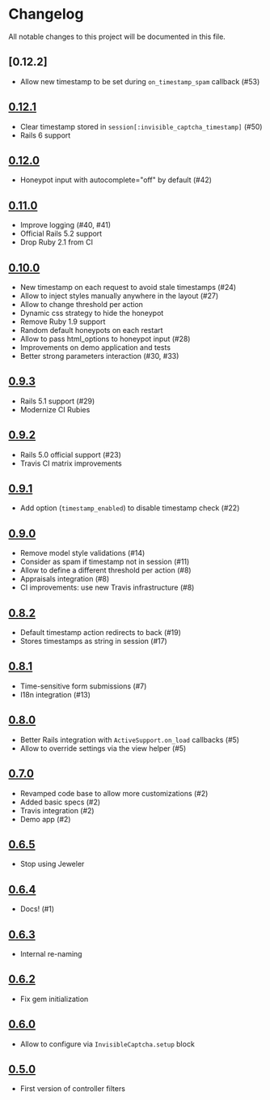 # Changelog

All notable changes to this project will be documented in this file.

## [0.12.2]

- Allow new timestamp to be set during `on_timestamp_spam` callback (#53)

## [0.12.1]

- Clear timestamp stored in `session[:invisible_captcha_timestamp]` (#50)
- Rails 6 support

## [0.12.0]

- Honeypot input with autocomplete="off" by default (#42)

## [0.11.0]

- Improve logging (#40, #41)
- Official Rails 5.2 support
- Drop Ruby 2.1 from CI

## [0.10.0]

- New timestamp on each request to avoid stale timestamps (#24)
- Allow to inject styles manually anywhere in the layout (#27)
- Allow to change threshold per action
- Dynamic css strategy to hide the honeypot
- Remove Ruby 1.9 support
- Random default honeypots on each restart
- Allow to pass html_options to honeypot input (#28)
- Improvements on demo application and tests
- Better strong parameters interaction (#30, #33)

## [0.9.3]

- Rails 5.1 support (#29)
- Modernize CI Rubies

## [0.9.2]

- Rails 5.0 official support (#23)
- Travis CI matrix improvements

## [0.9.1]

- Add option (`timestamp_enabled`) to disable timestamp check (#22)

## [0.9.0]

- Remove model style validations (#14)
- Consider as spam if timestamp not in session (#11)
- Allow to define a different threshold per action (#8)
- Appraisals integration (#8)
- CI improvements: use new Travis infrastructure (#8)

## [0.8.2]

- Default timestamp action redirects to back (#19)
- Stores timestamps as string in session (#17)

## [0.8.1]

- Time-sensitive form submissions (#7)
- I18n integration (#13)

## [0.8.0]

- Better Rails integration with `ActiveSupport.on_load` callbacks (#5)
- Allow to override settings via the view helper (#5)

## [0.7.0]

- Revamped code base to allow more customizations (#2)
- Added basic specs (#2)
- Travis integration (#2)
- Demo app (#2)

## [0.6.5]

- Stop using Jeweler

## [0.6.4]

- Docs! (#1)

## [0.6.3]

- Internal re-naming

## [0.6.2]

- Fix gem initialization

## [0.6.0]

- Allow to configure via `InvisibleCaptcha.setup` block

## [0.5.0]

- First version of controller filters

[0.12.1]: https://github.com/markets/invisible_captcha/compare/v0.12.0...v0.12.1
[0.12.0]: https://github.com/markets/invisible_captcha/compare/v0.11.0...v0.12.0
[0.11.0]: https://github.com/markets/invisible_captcha/compare/v0.10.0...v0.11.0
[0.10.0]: https://github.com/markets/invisible_captcha/compare/v0.9.3...v0.10.0
[0.9.3]: https://github.com/markets/invisible_captcha/compare/v0.9.2...v0.9.3
[0.9.2]: https://github.com/markets/invisible_captcha/compare/v0.9.1...v0.9.2
[0.9.1]: https://github.com/markets/invisible_captcha/compare/v0.9.0...v0.9.1
[0.9.0]: https://github.com/markets/invisible_captcha/compare/v0.8.2...v0.9.0
[0.8.2]: https://github.com/markets/invisible_captcha/compare/v0.8.1...v0.8.2
[0.8.1]: https://github.com/markets/invisible_captcha/compare/v0.8.0...v0.8.1
[0.8.0]: https://github.com/markets/invisible_captcha/compare/v0.7.0...v0.8.0
[0.7.0]: https://github.com/markets/invisible_captcha/compare/v0.6.5...v0.7.0
[0.6.5]: https://github.com/markets/invisible_captcha/compare/v0.6.4...v0.6.5
[0.6.4]: https://github.com/markets/invisible_captcha/compare/v0.6.3...v0.6.4
[0.6.3]: https://github.com/markets/invisible_captcha/compare/v0.6.2...v0.6.3
[0.6.2]: https://github.com/markets/invisible_captcha/compare/v0.6.0...v0.6.2
[0.6.0]: https://github.com/markets/invisible_captcha/compare/v0.5.0...v0.6.0
[0.5.0]: https://github.com/markets/invisible_captcha/compare/v0.4.1...v0.5.0
